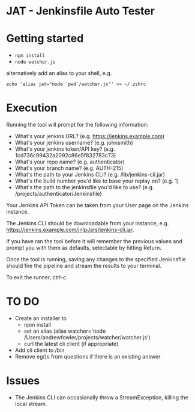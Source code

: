 # JAT - Jenkinsfile Auto Tester

# Getting started

- `npm install`
- `node watcher.js`

alternatively add an alias to your shell, e.g.

```text
echo 'alias jat="node `pwd`/watcher.js"' >> ~/.zshrc
```

# Execution

Running the tool will prompt for the following information:

- What's your jenkins URL? (e.g. https://jenkins.example.com)
- What's your jenkins username? (e.g. johnsmith) 
- What's your jenkins token/API key? (e.g. 1cd736c99432a2092c86e5f832783c73) 
- What's your repo name? (e.g. authenticator) 
- What's your branch name? (e.g. AUTH-215) 
- What's the path to your Jenkins CLI? (e.g. /lib/jenkins-cli.jar) 
- What's the build number you'd like to base your replay on? (e.g. 1) 
- What's the path to the jenkinsfile you'd like to use? (e.g. /projects/authenticator/Jenkinsfile)

Your Jenkins API Token can be taken from your User page on the Jenkins instance.

The Jenkins CLI should be downloadable from your instance, e.g. https://jenkins.example.com/jnlpJars/jenkins-cli.jar.

If you have ran the tool before it will remember the previous values and prompt you with them as defaults, selectable by hitting Return.

Once the tool is running, saving any changes to the specified Jenkinsfile should fire the pipeline and stream the results to your terminal.

To exit the runner, ctrl-c.

# TO DO

- Create an installer to
  - npm install
  - set an alias (alias watcher='node /Users/andrewfowler/projects/watcher/watcher.js')
  - curl the latest cli client (if appropriate)
- Add cli client to /bin
- Remove eg()s from questions if there is an existing answer

# Issues
- The Jenkins CLI can occasionally throw a StreamException, killing the local stream.